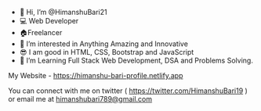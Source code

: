 - 👋 Hi, I’m @HimanshuBari21
- 💻 Web Developer
- 🏠Freelancer
- 👀 I’m interested in Anything Amazing and Innovative 
- 😎 I am good in HTML, CSS, Bootstrap and JavaScript
- 🌱 I’m Learning Full Stack Web Development, DSA and Problems Solving.

My Website - https://himanshu-bari-profile.netlify.app

You can connect with me on twitter ( https://twitter.com/HimanshuBari19 ) or email me at himanshubari789@gmail.com


<!---
HimanshuBari21/HimanshuBari21 is a ✨ special ✨ repository because its `README.md` (this file) appears on your GitHub profile.
You can click the Preview link to take a look at your changes.
--->
